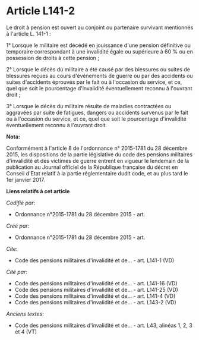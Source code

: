# Article L141-2

Le droit à pension est ouvert au conjoint ou partenaire survivant mentionnés à l'article L. 141-1 :

1° Lorsque le militaire est décédé en jouissance d'une pension définitive ou temporaire correspondant à une invalidité égale
ou supérieure à 60 % ou en possession de droits à cette pension ;

2° Lorsque le décès du militaire a été causé par des blessures ou suites de blessures reçues au cours d'événements de guerre
ou par des accidents ou suites d'accidents éprouvés par le fait ou à l'occasion du service, et ce, quel que soit le
pourcentage d'invalidité éventuellement reconnu à l'ouvrant droit ;

3° Lorsque le décès du militaire résulte de maladies contractées ou aggravées par suite de fatigues, dangers ou accidents
survenus par le fait ou à l'occasion du service, et ce, quel que soit le pourcentage d'invalidité éventuellement reconnu à
l'ouvrant droit.

**Nota:**

Conformément à l'article 8 de l'ordonnance n° 2015-1781 du 28 décembre 2015, les dispositions de la partie législative du
code des pensions militaires d'invalidité et des victimes de guerre entrent en vigueur le lendemain de la publication au
Journal officiel de la République française du décret en Conseil d'Etat relatif à la partie réglementaire dudit code, et au
plus tard le 1er janvier 2017.

**Liens relatifs à cet article**

_Codifié par_:

  - Ordonnance n°2015-1781 du 28 décembre 2015 - art.

_Créé par_:

  - Ordonnance n°2015-1781 du 28 décembre 2015 - art.

_Cite_:

  - Code des pensions militaires d'invalidité et de... - art. L141-1 (VD)

_Cité par_:

  - Code des pensions militaires d'invalidité et de... - art. L141-16 (VD)
  - Code des pensions militaires d'invalidité et de... - art. L141-25 (VD)
  - Code des pensions militaires d'invalidité et de... - art. L141-4 (VD)
  - Code des pensions militaires d'invalidité et de... - art. L143-2 (VD)

_Anciens textes_:

  - Code des pensions militaires d'invalidité et de... - art. L43, alinéas 1, 2, 3 et 4 (VT)
